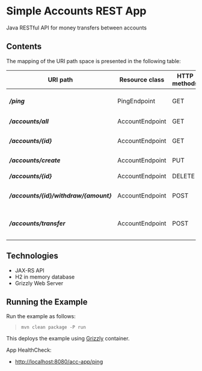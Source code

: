 Simple Accounts REST App
=========================

Java RESTful API for money transfers between accounts

Contents
--------

The mapping of the URI path space is presented in the following table:

URI path                                | Resource class      | HTTP methods | Notes
--------------------------------------- | ------------------- | ------------ | -------------------------
**_/ping_**                             | PingEndpoint        |  GET         |  Application HealthCheck, returns `pong`
**_/accounts/all_**                     | AccountEndpoint     |  GET         |  Returns all `Accounts`
**_/accounts/{id}_**                    | AccountEndpoint     |  GET         |  Returns `Account` by `{id}`
**_/accounts/create_**                  | AccountEndpoint     |  PUT         |  Create `Account`
**_/accounts/{id}_**                    | AccountEndpoint     |  DELETE      |  Delete `Account`
**_/accounts/{id}/withdraw/{amount}_**  | AccountEndpoint     |  POST        |  Withdraw money from `Account`
**_/accounts/transfer_**                | AccountEndpoint     |  POST        |  Transfer money from one `Account` to another

Technologies
------------
- JAX-RS API
- H2 in memory database
- Grizzly Web Server

Running the Example
-------------------

Run the example as follows:

>     mvn clean package -P run

This deploys the example using [Grizzly](http://grizzly.java.net/) container.

App HealthCheck:
-   <http://localhost:8080/acc-app/ping>